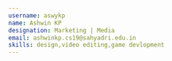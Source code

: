 ```yaml
---
username: aswykp
name: Ashwin KP
designation: Marketing | Media
email: ashwinkp.cs19@sahyadri.edu.in
skills: design,video editing,game devlopment
---
```

